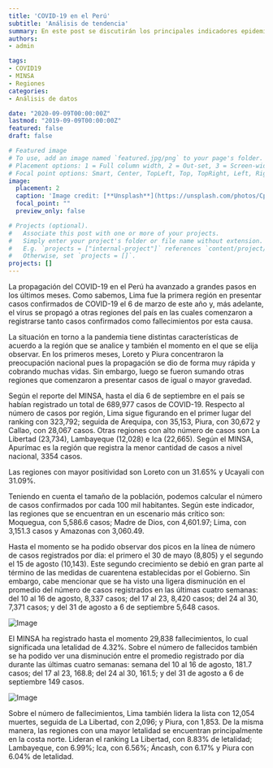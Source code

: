 ```yaml
---
title: 'COVID-19 en el Perú'
subtitle: 'Análisis de tendencia'
summary: En este post se discutirán los principales indicadores epidemiológicos para poder analizar la situación de la pandemia del COVID-19 en el Perú.
authors:
- admin

tags:
- COVID19
- MINSA
- Regiones
categories:
- Análisis de datos

date: "2020-09-09T00:00:00Z"
lastmod: "2019-09-09T00:00:00Z"
featured: false
draft: false

# Featured image
# To use, add an image named `featured.jpg/png` to your page's folder.
# Placement options: 1 = Full column width, 2 = Out-set, 3 = Screen-width
# Focal point options: Smart, Center, TopLeft, Top, TopRight, Left, Right, BottomLeft, Bottom, BottomRight
image:
  placement: 2
  caption: 'Image credit: [**Unsplash**](https://unsplash.com/photos/CpkOjOcXdUY)'
  focal_point: ""
  preview_only: false

# Projects (optional).
#   Associate this post with one or more of your projects.
#   Simply enter your project's folder or file name without extension.
#   E.g. `projects = ["internal-project"]` references `content/project/deep-learning/index.md`.
#   Otherwise, set `projects = []`.
projects: []
---
```


La propagación del COVID-19 en el Perú ha avanzado a grandes pasos en los últimos meses.  Como sabemos, Lima fue la primera región en presentar casos confirmados de COVID-19 el 6 de marzo de este año y, más adelante, el virus se propagó a otras regiones del país en las cuales comenzaron a registrarse tanto casos confirmados como fallecimientos por esta causa. 

La situación en torno a la pandemia tiene distintas características de acuerdo a la región que se analice y también el momento en el que se elija observar. En los primeros meses, Loreto y Piura concentraron la preocupación nacional pues la propagación se dio de forma muy rápida y cobrando muchas vidas. Sin embargo, luego se fueron sumando otras regiones que comenzaron a presentar casos de igual o mayor gravedad. 

Según el reporte del MINSA, hasta el día 6 de septiembre en el país se habían registrado un total de 689,977 casos de COVID-19. Respecto al número de casos por región, Lima sigue figurando en el primer lugar del ranking con 323,792; seguida de Arequipa, con 35,153, Piura, con 30,672 y Callao, con 28,067 casos. Otras regiones con alto número de casos son La Libertad (23,734), Lambayeque (12,028) e Ica (22,665). Según el MINSA, Apurímac es la región que registra la menor cantidad de casos a nivel nacional, 3354 casos. 

Las regiones con mayor positividad son Loreto con un 31.65% y Ucayali con 31.09%.

Teniendo en cuenta el tamaño de la población, podemos calcular el número de casos confirmados por cada 100 mil habitantes. Según este indicador, las regiones que se encuentran en un escenario más crítico son: Moquegua, con 5,586.6 casos; Madre de Dios, con 4,601.97; Lima, con 3,151.3 casos y Amazonas con 3,060.49. 

Hasta el momento se ha podido observar dos picos en la línea de número de casos registrados por día: el primero el 30 de mayo (8,805) y el segundo el 15 de agosto (10,143). Este segundo crecimiento se debió en gran parte al término de las medidas de cuarentena establecidas por el Gobierno. Sin embargo, cabe mencionar que se ha visto una ligera disminución en el promedio del número de casos registrados en las últimas cuatro semanas: del 10 al 16 de agosto, 8,337 casos; del 17 al 23, 8,420 casos; del 24 al 30, 7,371 casos; y del 31 de agosto a 6 de septiembre 5,648 casos.

![Image](/post/2covid/1.png)

El MINSA ha registrado hasta el momento 29,838 fallecimientos, lo cual significada una letalidad de 4.32%. Sobre el número de fallecidos también se ha podido ver una disminución entre el promedio registrado por día durante las últimas cuatro semanas: semana del 10 al 16 de agosto, 181.7 casos; del 17 al 23, 168.8; del 24 al 30, 161.5; y del 31 de agosto a 6 de septiembre 149 casos. 

![Image](/post/2covid/2.png)

Sobre el número de fallecimientos, Lima también lidera la lista con 12,054 muertes, seguida de La Libertad, con 2,096; y Piura, con 1,853. De la misma manera, las regiones con una mayor letalidad se encuentran principalmente en la costa norte. Lideran el ranking La Libertad, con 8.83% de letalidad; Lambayeque, con 6.99%; Ica, con 6.56%; Áncash, con 6.17% y Piura con 6.04% de letalidad. 



 
 

